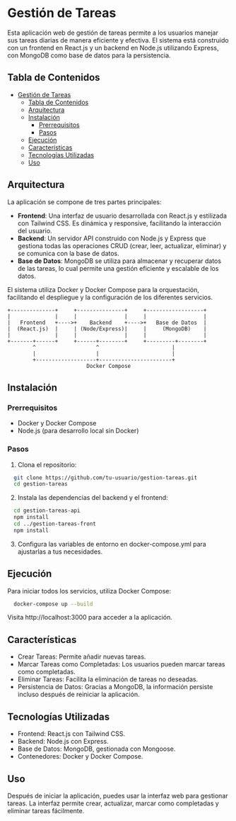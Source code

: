 # Gestión de Tareas

Esta aplicación web de gestión de tareas permite a los usuarios manejar sus tareas diarias de manera eficiente y efectiva. El sistema está construido con un frontend en React.js y un backend en Node.js utilizando Express, con MongoDB como base de datos para la persistencia.

## Tabla de Contenidos

- [Gestión de Tareas](#gestión-de-tareas)
  - [Tabla de Contenidos](#tabla-de-contenidos)
  - [Arquitectura](#arquitectura)
  - [Instalación](#instalación)
    - [Prerrequisitos](#prerrequisitos)
    - [Pasos](#pasos)
  - [Ejecución](#ejecución)
  - [Características](#características)
  - [Tecnologías Utilizadas](#tecnologías-utilizadas)
  - [Uso](#uso)

## Arquitectura

La aplicación se compone de tres partes principales:

- **Frontend**: Una interfaz de usuario desarrollada con React.js y estilizada con Tailwind CSS. Es dinámica y responsive, facilitando la interacción del usuario.
- **Backend**: Un servidor API construido con Node.js y Express que gestiona todas las operaciones CRUD (crear, leer, actualizar, eliminar) y se comunica con la base de datos.
- **Base de Datos**: MongoDB se utiliza para almacenar y recuperar datos de las tareas, lo cual permite una gestión eficiente y escalable de los datos.

El sistema utiliza Docker y Docker Compose para la orquestación, facilitando el despliegue y la configuración de los diferentes servicios.

```plaintext
+--------------+     +---------------+     +------------------+
|              |     |               |     |                  |
|   Frontend   +---->+    Backend    +---->+   Base de Datos  |
|  (React.js)  |     | (Node/Express)|     |     (MongoDB)    |
|              |     |               |     |                  |
+-------+------+     +------+--------+     +---------+--------+
        ^                   ^                       |
        |                   |                       |
        +-------------------+-----------------------+
                         Docker Compose
```

## Instalación

### Prerrequisitos

- Docker y Docker Compose
- Node.js (para desarrollo local sin Docker)

### Pasos

1. Clona el repositorio:

```bash
  git clone https://github.com/tu-usuario/gestion-tareas.git
  cd gestion-tareas
```

2. Instala las dependencias del backend y el frontend:

```bash
  cd gestion-tareas-api
  npm install
  cd ../gestion-tareas-front
  npm install
```

3. Configura las variables de entorno en docker-compose.yml para ajustarlas a tus necesidades.

## Ejecución

Para iniciar todos los servicios, utiliza Docker Compose:

```bash
  docker-compose up --build
```

Visita http://localhost:3000 para acceder a la aplicación.

## Características

- Crear Tareas: Permite añadir nuevas tareas.
- Marcar Tareas como Completadas: Los usuarios pueden marcar tareas como completadas.
- Eliminar Tareas: Facilita la eliminación de tareas no deseadas.
- Persistencia de Datos: Gracias a MongoDB, la información persiste incluso después de reiniciar la aplicación.

## Tecnologías Utilizadas

- Frontend: React.js con Tailwind CSS.
- Backend: Node.js con Express.
- Base de Datos: MongoDB, gestionada con Mongoose.
- Contenedores: Docker y Docker Compose.

## Uso

Después de iniciar la aplicación, puedes usar la interfaz web para gestionar tareas. La interfaz permite crear, actualizar, marcar como completadas y eliminar tareas fácilmente.

